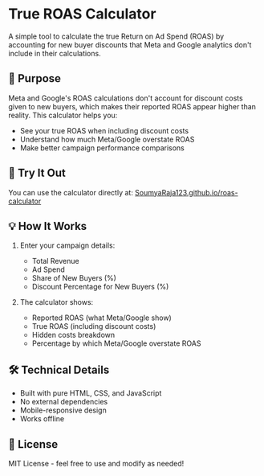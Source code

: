 # True ROAS Calculator

A simple tool to calculate the true Return on Ad Spend (ROAS) by accounting for new buyer discounts that Meta and Google analytics don't include in their calculations.

## 🎯 Purpose

Meta and Google's ROAS calculations don't account for discount costs given to new buyers, which makes their reported ROAS appear higher than reality. This calculator helps you:

- See your true ROAS when including discount costs
- Understand how much Meta/Google overstate ROAS
- Make better campaign performance comparisons

## 🚀 Try It Out

You can use the calculator directly at: [SoumyaRaja123.github.io/roas-calculator](https://SoumyaRaja123.github.io/roas-calculator)

## 💡 How It Works

1. Enter your campaign details:
   - Total Revenue
   - Ad Spend
   - Share of New Buyers (%)
   - Discount Percentage for New Buyers (%)

2. The calculator shows:
   - Reported ROAS (what Meta/Google show)
   - True ROAS (including discount costs)
   - Hidden costs breakdown
   - Percentage by which Meta/Google overstate ROAS

## 🛠️ Technical Details

- Built with pure HTML, CSS, and JavaScript
- No external dependencies
- Mobile-responsive design
- Works offline

## 📝 License

MIT License - feel free to use and modify as needed! 